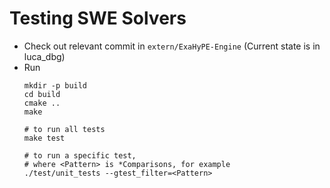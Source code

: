 # Testing SWE Solvers

* Check out relevant commit in `extern/ExaHyPE-Engine` (Current state is in luca_dbg)
* Run
	```
	mkdir -p build
	cd build
	cmake ..
	make

	# to run all tests
	make test

	# to run a specific test,
	# where <Pattern> is *Comparisons, for example
	./test/unit_tests --gtest_filter=<Pattern>
	```

